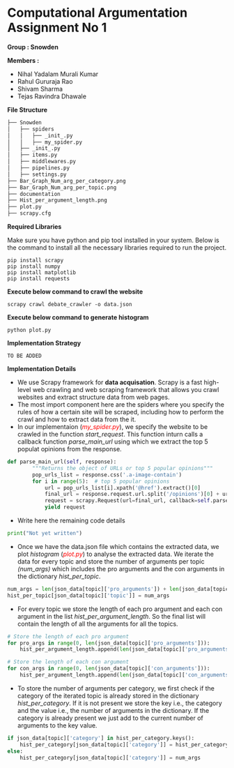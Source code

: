 # Computational Argumentation Assignment No 1 
**Group : Snowden**

**Members :**

* Nihal Yadalam Murali Kumar
* Rahul Gururaja Rao
* Shivam Sharma
* Tejas Ravindra Dhawale

**File Structure** 
```bash
├── Snowden
│   ├── spiders
│   │   ├── _init_.py
│   │   ├── my_spider.py
│   ├── _init_.py
│   ├── items.py
│   ├── middlewares.py
│   ├── pipelines.py
│   ├── settings.py
├── Bar_Graph_Num_arg_per_category.png
├── Bar_Graph_Num_arg_per_topic.png
├── documentation
├── Hist_per_argument_length.png
├── plot.py
├── scrapy.cfg
```
**Required Libraries**

Make sure you have python and pip tool installed in your system. Below is the command to install all the necessary libraries required to run the project.

    pip install scrapy
    pip install numpy
    pip install matplotlib
    pip install requests



**Execute below command to crawl the website**

    scrapy crawl debate_crawler -o data.json

**Execute below command to generate histogram**

    python plot.py

**Implementation Strategy**

    TO BE ADDED


**Implementation Details**

*  We use Scrapy framework for **data acquisation**. Scrapy is a fast high-level web crawling and web scraping framework that allows you crawl websites and extract structure data from web pages. 
* The most import component here are the spiders where you specify the rules of how a certain site will be scraped, including how to perform the crawl and how to extract data from the it.
* In our implementaion (<span style="color:red">*my_spider.py*</span>), we specify the website to be crawled in the function *start_request*. This function inturn calls a callback function *parse_main_url* using which we extract the top 5 populat opinions from the response.

```python
def parse_main_url(self, response):
        """Returns the object of URLs or top 5 popular opinions"""
        pop_urls_list = response.css('.a-image-contain')
        for i in range(5):  # top 5 popular opinions
            url = pop_urls_list[i].xpath('@href').extract()[0]
            final_url = response.request.url.split('/opinions')[0] + url
            request = scrapy.Request(url=final_url, callback=self.parse_secondary_urls)
            yield request
```
* Write here the remaining code details

```python
print("Not yet written")
```
* Once we have the data.json file which contains the extracted data, we plot *histogram* (<span style="color:red">*plot.py*</span>) to analyse the extracted data. We iterate the data for every topic and store the number of arguments per topic *(num_args)* which includes the pro arguments and the con arguments in the dictionary *hist_per_topic*. 

```python
num_args = len(json_data[topic]['pro_arguments']) + len(json_data[topic]['con_arguments'])
hist_per_topic[json_data[topic]['topic']] = num_args
```

* For every topic we store the length of each pro argument and each con argument in the list *hist_per_argument_length*. So the final list will contain the length of all the arguments for all the topics. 
```python
# Store the length of each pro argument
for pro_args in range(0, len(json_data[topic]['pro_arguments'])):
    hist_per_argument_length.append(len(json_data[topic]['pro_arguments'][pro_args]['body']))

# Store the length of each con argument
for con_args in range(0, len(json_data[topic]['con_arguments'])):
    hist_per_argument_length.append(len(json_data[topic]['con_arguments'][con_args]['body']))
```


* To store the number of arguments per category, we first check if the category of the iterated topic is already stored in the dictionary *hist_per_category*. If it is not present we store the key i.e., the category and the value i.e., the number of arguments in the dictionary. If the category is already present we just add to the current number of arguments to the key value. 

```python
if json_data[topic]['category'] in hist_per_category.keys():
    hist_per_category[json_data[topic]['category']] = hist_per_category.get(json_data[topic]['category']) + num_args
else:
    hist_per_category[json_data[topic]['category']] = num_args
```

